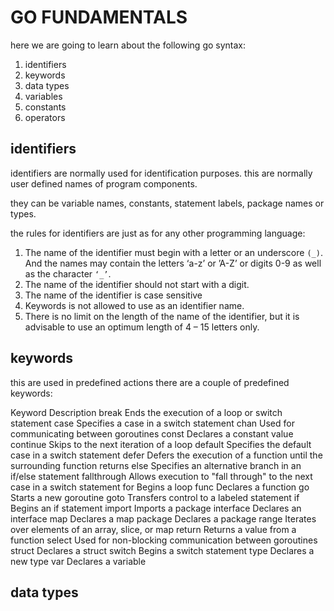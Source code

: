 # GO FUNDAMENTALS

here we are going to learn about the following go syntax:
 1. identifiers
 2. keywords
 3. data types
 4. variables
 5. constants
 6. operators

## identifiers

identifiers are normally used for identification purposes. this are normally user defined names of program components.

they can be variable names, constants, statement labels, package names or types.

the rules for identifiers are just as for any other programming language:

1. The name of the identifier must begin with a letter or an underscore `(_)`. And the names may contain the letters ‘a-z’ or ’A-Z’ or digits 0-9 as well as the character `‘_’`.
2.  The name of the identifier should not start with a digit.
3. The name of the identifier is case sensitive
4. Keywords is not allowed to use as an identifier name.
5. There is no limit on the length of the name of the identifier, but it is advisable to use an optimum length of 4 – 15 letters only.

## keywords

this are used in predefined actions there are a couple of predefined keywords:


Keyword	Description
break	Ends the execution of a loop or switch statement
case	Specifies a case in a switch statement
chan	Used for communicating between goroutines
const	Declares a constant value
continue	Skips to the next iteration of a loop
default	Specifies the default case in a switch statement
defer	Defers the execution of a function until the surrounding function returns
else	Specifies an alternative branch in an if/else statement
fallthrough	Allows execution to "fall through" to the next case in a switch statement
for	Begins a loop
func	Declares a function
go	Starts a new goroutine
goto	Transfers control to a labeled statement
if	Begins an if statement
import	Imports a package
interface	Declares an interface
map	Declares a map
package	Declares a package
range	Iterates over elements of an array, slice, or map
return	Returns a value from a function
select	Used for non-blocking communication between goroutines
struct	Declares a struct
switch	Begins a switch statement
type	Declares a new type
var	Declares a variable

## data types

